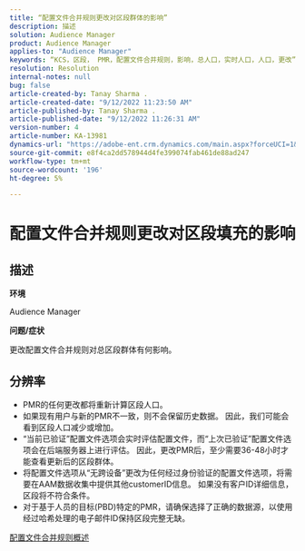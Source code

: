 ```yaml
---
title: “配置文件合并规则更改对区段群体的影响”
description: 描述
solution: Audience Manager
product: Audience Manager
applies-to: "Audience Manager"
keywords: “KCS，区段， PMR，配置文件合并规则，影响，总人口，实时人口，人口，更改”
resolution: Resolution
internal-notes: null
bug: false
article-created-by: Tanay Sharma .
article-created-date: "9/12/2022 11:23:50 AM"
article-published-by: Tanay Sharma .
article-published-date: "9/12/2022 11:26:31 AM"
version-number: 4
article-number: KA-13981
dynamics-url: "https://adobe-ent.crm.dynamics.com/main.aspx?forceUCI=1&pagetype=entityrecord&etn=knowledgearticle&id=02c0eb5d-8d32-ed11-9db1-002248086735"
source-git-commit: e8f4ca2dd578944d4fe399074fab461de88ad247
workflow-type: tm+mt
source-wordcount: '196'
ht-degree: 5%

---
```


# 配置文件合并规则更改对区段填充的影响

## 描述


<b>环境</b>

Audience Manager



<b>问题/症状</b>

更改配置文件合并规则对总区段群体有何影响。


## 分辨率


- PMR的任何更改都将重新计算区段人口。
- 如果现有用户与新的PMR不一致，则不会保留历史数据。 因此，我们可能会看到区段人口减少或增加。
- “当前已验证”配置文件选项会实时评估配置文件，而“上次已验证”配置文件选项会在后端服务器上进行评估。 因此，更改PMR后，至少需要36-48小时才能查看更新后的区段群体。
- 将配置文件选项从“无跨设备”更改为任何经过身份验证的配置文件选项，将需要在AAM数据收集中提供其他customerID信息。 如果没有客户ID详细信息，区段将不符合条件。
- 对于基于人员的目标(PBD)特定的PMR，请确保选择了正确的数据源，以使用经过哈希处理的电子邮件ID保持区段完整无缺。




[配置文件合并规则概述](https://experienceleague.adobe.com/docs/audience-manager/user-guide/features/profile-merge-rules/merge-rules-overview.html?lang=en)
